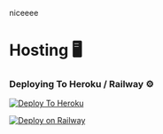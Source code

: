 niceeee


# Hosting 🖥

### Deploying To Heroku / Railway ⚙

[![Deploy To Heroku](https://www.herokucdn.com/deploy/button.svg)](https://heroku.com/deploy?template=https://github.com/priiiiyo/merge)

[![Deploy on Railway](https://railway.app/button.svg)](https://railway.app/new/template?template=https%3A%2F%2Fgithub.com%2Fpriiiiyo%2Fmerge&envs=TELEGRAM_API%2CTELEGRAM_HASH%2CBOT_TOKEN%2CLOG_GROUP%2CLOG_CHANNEL%2CLOG_UNAME%2CINDEX_LINK%2CINDEX_URL%2CIMAGE_URL%2CAUTHORIZED_CHATS%2CAUTO_DELETE_MESSAGE_DURATION%2CBASE_URL_OF_BOT%2CBOT_NO%2CCHAT_NAME%2CDATABASE_URL%2CDOWNLOAD_DIR%2CDOWNLOAD_STATUS_UPDATE_INTERVAL%2CDRIVE_ID%2CDRIVE_NAME%2CENV%2CGD_BUTTON%2CGDRIVE_FOLDER_ID%2CHEROKU_API_KEY%2CHEROKU_APP_NAME%2CIS_TEAM_DRIVE%2COWNER_ID%2CSTOP_DUPLICATE_CLONE%2CSTOP_DUPLICATE_MEGA&optionalEnvs=BOT_TOKEN%2CVIEW_LINK%2CUPSTREAM_REPO&UPSTREAM_BRANCHDesc=Get+this+value+from+my.telegram.org%21+Please+do+not+steal&API_IDDesc=Get+this+value+from+my.telegram.org%21+Please+do+not+steal&BOT_TOKENDesc=Your+Bot+Token+Obtained+From+%40BotFather.+This+is+Not+Important&COMMAND_HANDLERDesc=Your+Command+Handler.&LOAD_UNOFFICIAL_PLUGINSDesc=Do+You+Wish+To+Load+X-Tra+Plugins%3F&LOG_GRPDesc=A+Group+ID+Where+You+Want+To+Log+Important+Logs.&MONGO_DBDesc=Create+A+Database+In+Mongodb+And+Get+URL.+Make+Sure+To+Enter+Correct+URL%21&STRINGSESSIONDesc=String+Session%2C+Run+string_gen.py+to+get+String+Session.&TZDesc=Your+Time+Zone&LOAD_UNOFFICIAL_PLUGINSDefault=True&TZDefault=Asia%2FKolkata)


